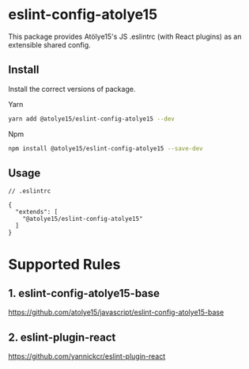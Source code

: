 # eslint-config-atolye15

This package provides Atölye15's JS .eslintrc (with React plugins) as an extensible shared config.

## Install

Install the correct versions of package.

Yarn

```bash
yarn add @atolye15/eslint-config-atolye15 --dev
```

Npm

```bash
npm install @atolye15/eslint-config-atolye15 --save-dev
```

## Usage

```
// .eslintrc

{
  "extends": [
    "@atolye15/eslint-config-atolye15"
  ]
}

```

# Supported Rules

## 1. eslint-config-atolye15-base

https://github.com/atolye15/javascript/eslint-config-atolye15-base

## 2. eslint-plugin-react

https://github.com/yannickcr/eslint-plugin-react

